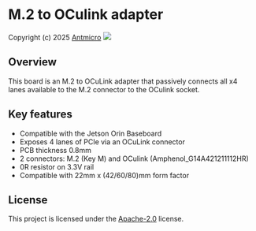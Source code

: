 # M.2 to OCulink adapter

Copyright (c) 2025 [Antmicro](https://www.antmicro.com)
![](img/m2-oculink-adapter-render.png)
## Overview

This board is an M.2 to OCuLink adapter that passively connects all x4 lanes available to the M.2 connector to the OCulink socket.

## Key features

- Compatible with the Jetson Orin Baseboard
- Exposes 4 lanes of PCIe via an OCuLink connector
- PCB thickness 0.8mm
- 2 connectors: M.2 (Key M) and OCulink (Amphenol_G14A421211112HR)
- 0R resistor on 3.3V rail
- Compatible with 22mm x (42/60/80)mm form factor

## License

This project is licensed under the [Apache-2.0](LICENSE) license.
